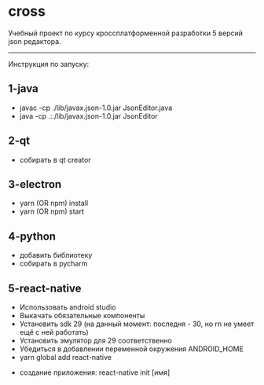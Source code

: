 # cross

Учебный проект по курсу кроссплатформенной разработки 5 версий json редактора.

-----
Инструкция по запуску:
 
## 1-java
* javac -cp ./lib/javax.json-1.0.jar JsonEditor.java
* java -cp .:./lib/javax.json-1.0.jar JsonEditor

## 2-qt
* собирать в qt creator

## 3-electron
* yarn (OR npm) install 
* yarn (OR npm) start

## 4-python
* добавить библиотеку
* собирать в pycharm

## 5-react-native
* Использовать android studio
* Выкачать обязательные компоненты
* Установить sdk 29 (на данный момент: последня - 30, но rn не умеет ещё с ней работать)
* Установить эмулятор для 29 соответственно
* Убедиться в добавлении переменной окружения ANDROID_HOME
* yarn global add react-native
+ создание приложения: react-native init [имя]
